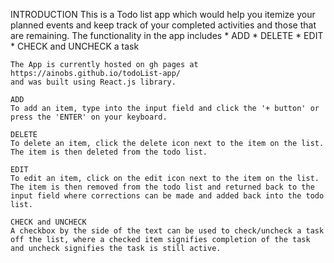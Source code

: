 INTRODUCTION
    This is a Todo list app which would help you itemize your planned events and keep track of your completed activities and those that are remaining. The functionality in the app includes 
    * ADD
    * DELETE
    * EDIT
    * CHECK and UNCHECK a task

    The App is currently hosted on gh pages at https://ainobs.github.io/todoList-app/
    and was built using React.js library.

    ADD
    To add an item, type into the input field and click the '+ button' or press the 'ENTER' on your keyboard.

    DELETE
    To delete an item, click the delete icon next to the item on the list. The item is then deleted from the todo list.

    EDIT
    To edit an item, click on the edit icon next to the item on the list. The item is then removed from the todo list and returned back to the input field where corrections can be made and added back into the todo list.

    CHECK and UNCHECK
    A checkbox by the side of the text can be used to check/uncheck a task off the list, where a checked item signifies completion of the task and uncheck signifies the task is still active.
